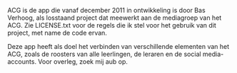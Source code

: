 ACG is de app die vanaf december 2011 in ontwikkeling is door Bas Verhoog, als losstaand project dat meewerkt aan de mediagroep van het ACG. Zie LICENSE.txt voor de regels die ik stel voor het gebruik van dit project, met name de code ervan.

Deze app heeft als doel het verbinden van verschillende elementen van het ACG, zoals de roosters van alle leerlingen, de leraren en de social media-accounts. Voor overleg, zoek mij aub op.